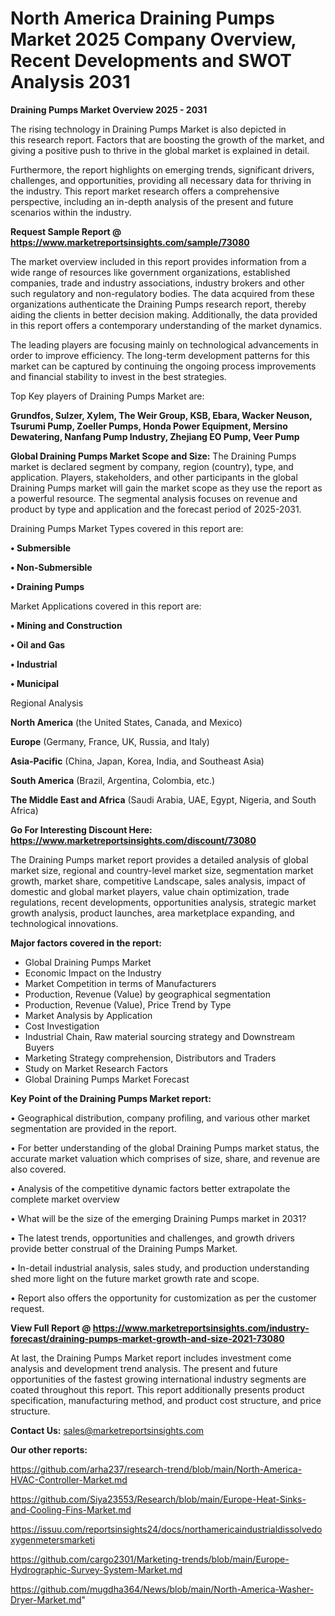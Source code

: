 # North America Draining Pumps Market 2025 Company Overview, Recent Developments and SWOT Analysis 2031

<Strong> Draining Pumps Market Overview 2025 - 2031</strong>

The rising technology in Draining Pumps Market is also depicted in this research report. Factors that are boosting the growth of the market, and giving a positive push to thrive in the global market is explained in detail.

Furthermore, the report highlights on emerging trends, significant drivers, challenges, and opportunities, providing all necessary data for thriving in the industry. This report market research offers a comprehensive perspective, including an in-depth analysis of the present and future scenarios within the industry.

<strong>Request Sample Report @ <a href=https://www.marketreportsinsights.com/sample/73080>https://www.marketreportsinsights.com/sample/73080</a></strong>

The market overview included in this report provides information from a wide range of resources like government organizations, established companies, trade and industry associations, industry brokers and other such regulatory and non-regulatory bodies. The data acquired from these organizations authenticate the Draining Pumps research report, thereby aiding the clients in better decision making. Additionally, the data provided in this report offers a contemporary understanding of the market dynamics.

The leading players are focusing mainly on technological advancements in order to improve efficiency. The long-term development patterns for this market can be captured by continuing the ongoing process improvements and financial stability to invest in the best strategies.

Top Key players of Draining Pumps Market are:

<strong>Grundfos, Sulzer, Xylem, The Weir Group, KSB, Ebara, Wacker Neuson, Tsurumi Pump, Zoeller Pumps, Honda Power Equipment, Mersino Dewatering, Nanfang Pump Industry, Zhejiang EO Pump, Veer Pump</strong>

<strong><b>Global Draining Pumps Market Scope and Size:</b></strong>
The Draining Pumps market is declared segment by company, region (country), type, and application. Players, stakeholders, and other participants in the global Draining Pumps market will gain the market scope as they use the report as a powerful resource. The segmental analysis focuses on revenue and product by type and application and the forecast period of 2025-2031.

Draining Pumps Market Types covered in this report are:

<strong>• Submersible

• Non-Submersible

• Draining Pumps</strong>

Market Applications covered in this report are:

<strong>• Mining and Construction

• Oil and Gas

• Industrial

• Municipal</strong> 

Regional Analysis

<strong>North America</strong> (the United States, Canada, and Mexico)

<strong>Europe</strong> (Germany, France, UK, Russia, and Italy)

<strong>Asia-Pacific</strong> (China, Japan, Korea, India, and Southeast Asia)

<strong>South America</strong> (Brazil, Argentina, Colombia, etc.)

<strong>The Middle East and Africa</strong> (Saudi Arabia, UAE, Egypt, Nigeria, and South Africa)

<strong>Go For Interesting Discount Here: <a href=https://www.marketreportsinsights.com/discount/73080>https://www.marketreportsinsights.com/discount/73080</a></strong>

The Draining Pumps market report provides a detailed analysis of global market size, regional and country-level market size, segmentation market growth, market share, competitive Landscape, sales analysis, impact of domestic and global market players, value chain optimization, trade regulations, recent developments, opportunities analysis, strategic market growth analysis, product launches, area marketplace expanding, and technological innovations.

<strong><b>Major factors covered in the report:</b></strong>
<ul>
  <li>Global Draining Pumps Market </li>
  <li>Economic Impact on the Industry</li>
  <li>Market Competition in terms of Manufacturers</li>
  <li>Production, Revenue (Value) by geographical segmentation</li>
  <li>Production, Revenue (Value), Price Trend by Type</li>
  <li>Market Analysis by Application</li>
  <li>Cost Investigation</li>
  <li>Industrial Chain, Raw material sourcing strategy and Downstream Buyers</li>
  <li>Marketing Strategy comprehension, Distributors and Traders</li>
  <li>Study on Market Research Factors</li>
  <li>Global Draining Pumps Market Forecast</li>
</ul>

<strong><b>Key Point of the Draining Pumps Market report:</b></strong>

• Geographical distribution, company profiling, and various other market segmentation are provided in the report.

• For better understanding of the global Draining Pumps market status, the accurate market valuation which comprises of size, share, and revenue are also covered.

• Analysis of the competitive dynamic factors better extrapolate the complete market overview

• What will be the size of the emerging Draining Pumps market in 2031?

• The latest trends, opportunities and challenges, and growth drivers provide better construal of the Draining Pumps Market.

• In-detail industrial analysis, sales study, and production understanding shed more light on the future market growth rate and scope.

• Report also offers the opportunity for customization as per the customer request.

<strong><b>View Full Report @ <a href=https://www.marketreportsinsights.com/industry-forecast/draining-pumps-market-growth-and-size-2021-73080>https://www.marketreportsinsights.com/industry-forecast/draining-pumps-market-growth-and-size-2021-73080</a></b></strong>


At last, the Draining Pumps Market report includes investment come analysis and development trend analysis. The present and future opportunities of the fastest growing international industry segments are coated throughout this report. This report additionally presents product specification, manufacturing method, and product cost structure, and price structure.

<strong>Contact Us:</strong>
sales@marketreportsinsights.com

<strong>Our other reports:</strong>

<a href=https://github.com/arha237/research-trend/blob/main/North-America-HVAC-Controller-Market.md>https://github.com/arha237/research-trend/blob/main/North-America-HVAC-Controller-Market.md</a>

<a href=https://github.com/Siya23553/Research/blob/main/Europe-Heat-Sinks-and-Cooling-Fins-Market.md>https://github.com/Siya23553/Research/blob/main/Europe-Heat-Sinks-and-Cooling-Fins-Market.md</a>

<a href=https://issuu.com/reportsinsights24/docs/northamericaindustrialdissolvedoxygenmetersmarketi>https://issuu.com/reportsinsights24/docs/northamericaindustrialdissolvedoxygenmetersmarketi</a>

<a href=https://github.com/cargo2301/Marketing-trends/blob/main/Europe-Hydrographic-Survey-System-Market.md>https://github.com/cargo2301/Marketing-trends/blob/main/Europe-Hydrographic-Survey-System-Market.md</a>

<a href=https://github.com/mugdha364/News/blob/main/North-America-Washer-Dryer-Market.md>https://github.com/mugdha364/News/blob/main/North-America-Washer-Dryer-Market.md</a>"
